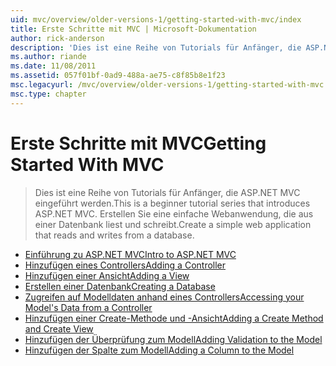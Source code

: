 ```yaml
---
uid: mvc/overview/older-versions-1/getting-started-with-mvc/index
title: Erste Schritte mit MVC | Microsoft-Dokumentation
author: rick-anderson
description: 'Dies ist eine Reihe von Tutorials für Anfänger, die ASP.NET MVC eingeführt werden. Erstellen Sie eine einfache Webanwendung, die aus einer Datenbank liest und schreibt.'
ms.author: riande
ms.date: 11/08/2011
ms.assetid: 057f01bf-0ad9-488a-ae75-c8f85b8e1f23
msc.legacyurl: /mvc/overview/older-versions-1/getting-started-with-mvc
msc.type: chapter
---
```

<a name="getting-started-with-mvc"></a><span data-ttu-id="81350-104">Erste Schritte mit MVC</span><span class="sxs-lookup"><span data-stu-id="81350-104">Getting Started With MVC</span></span>
====================
> <span data-ttu-id="81350-105">Dies ist eine Reihe von Tutorials für Anfänger, die ASP.NET MVC eingeführt werden.</span><span class="sxs-lookup"><span data-stu-id="81350-105">This is a beginner tutorial series that introduces ASP.NET MVC.</span></span> <span data-ttu-id="81350-106">Erstellen Sie eine einfache Webanwendung, die aus einer Datenbank liest und schreibt.</span><span class="sxs-lookup"><span data-stu-id="81350-106">Create a simple web application that reads and writes from a database.</span></span>


- [<span data-ttu-id="81350-107">Einführung zu ASP.NET MVC</span><span class="sxs-lookup"><span data-stu-id="81350-107">Intro to ASP.NET MVC</span></span>](getting-started-with-mvc-part1.md)
- [<span data-ttu-id="81350-108">Hinzufügen eines Controllers</span><span class="sxs-lookup"><span data-stu-id="81350-108">Adding a Controller</span></span>](getting-started-with-mvc-part2.md)
- [<span data-ttu-id="81350-109">Hinzufügen einer Ansicht</span><span class="sxs-lookup"><span data-stu-id="81350-109">Adding a View</span></span>](getting-started-with-mvc-part3.md)
- [<span data-ttu-id="81350-110">Erstellen einer Datenbank</span><span class="sxs-lookup"><span data-stu-id="81350-110">Creating a Database</span></span>](getting-started-with-mvc-part4.md)
- [<span data-ttu-id="81350-111">Zugreifen auf Modelldaten anhand eines Controllers</span><span class="sxs-lookup"><span data-stu-id="81350-111">Accessing your Model's Data from a Controller</span></span>](getting-started-with-mvc-part5.md)
- [<span data-ttu-id="81350-112">Hinzufügen einer Create-Methode und -Ansicht</span><span class="sxs-lookup"><span data-stu-id="81350-112">Adding a Create Method and Create View</span></span>](getting-started-with-mvc-part6.md)
- [<span data-ttu-id="81350-113">Hinzufügen der Überprüfung zum Modell</span><span class="sxs-lookup"><span data-stu-id="81350-113">Adding Validation to the Model</span></span>](getting-started-with-mvc-part7.md)
- [<span data-ttu-id="81350-114">Hinzufügen der Spalte zum Modell</span><span class="sxs-lookup"><span data-stu-id="81350-114">Adding a Column to the Model</span></span>](getting-started-with-mvc-part8.md)
